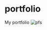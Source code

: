 # portfolio
My portfolio
![pfs](https://user-images.githubusercontent.com/98844351/192093030-4ab416bc-a367-405d-bf50-07d764eaa2df.png)
